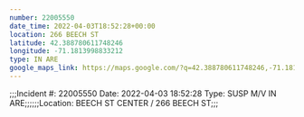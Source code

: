 ```yaml
---
number: 22005550
date_time: 2022-04-03T18:52:28+00:00
location: 266 BEECH ST
latitude: 42.388780611748246
longitude: -71.1813998833212
type: IN ARE
google_maps_link: https://maps.google.com/?q=42.388780611748246,-71.1813998833212
---
```


;;;Incident #: 22005550  Date: 2022-04-03 18:52:28   Type: SUSP M/V IN ARE;;;;;;Location: BEECH ST CENTER / 266 BEECH ST;;;
